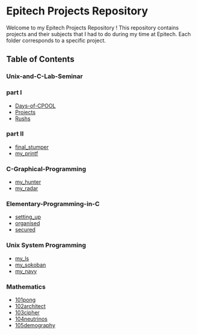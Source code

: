 # Epitech Projects Repository

Welcome to my Epitech Projects Repository !
This repository contains projects and their subjects that I had to do during my time at Epitech.
Each folder corresponds to a specific project.

## Table of Contents

### Unix-and-C-Lab-Seminar
  ### part I
  - [Days-of-CPOOL](./Unix-and-C-Lab-Seminar/CPOOL-PART-1/Days-of-CPOOL)
  - [Projects](./Unix-and-C-Lab-Seminar/CPOOL-PART-1/Projects)
  - [Rushs](./Unix-and-C-Lab-Seminar/CPOOL-PART-1/Rushs)
  ### part II
  - [final_stumper](./Unix-and-C-Lab-Seminar/CPOOL-PART-2/B-CPE-101-STG-1-1-finalstumper)
  - [my_printf](./Unix-and-C-Lab-Seminar/CPOOL-PART-2/B-CPE-101-STG-1-1-myprintf)

### C-Graphical-Programming
  - [my_hunter](./C-Graphical-Programming/B-MUL-100-STG-1-1-myhunter)
  - [my_radar](./C-Graphical-Programming/B-MUL-100-STG-1-1-myradar)

### Elementary-Programming-in-C
  - [setting_up](./Elementary-Programming-in-C/B-CPE-110-STG-1-1-settingup)
  - [organised](./Elementary-Programming-in-C/B-CPE-110-STG-1-1-organized)
  - [secured](./Elementary-Programming-in-C/B-CPE-110-STG-1-1-secured)

### Unix System Programming
  - [my_ls](./Unix-System-Programming/B-PSU-100-STG-1-1-myls)
  - [my_sokoban](./Unix-System-Programming/B-PSU-100-STG-1-1-sokoban)
  - [my_navy](Unix-System-Programming/B-PSU-100-STG-1-1-navy)

### Mathematics
  - [101pong](./Mathematics/B-MAT-100-STG-1-1-101pong)
  - [102architect](./Mathematics/B-MAT-100-STG-1-1-102architect)
  - [103cipher](./Mathematics/B-MAT-100-STG-1-1-103cipher)
  - [104neutrinos](./Mathematics/B-MAT-100-STG-1-1-104neutrinos)
  - [105demography](./Mathematics/B-MAT-100-STG-1-1-105demography)
